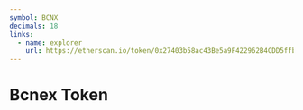 ```yaml
---
symbol: BCNX
decimals: 18
links:
  - name: explorer
    url: https://etherscan.io/token/0x27403b58ac43Be5a9F422962B4CDD5ffbDb60639
---
```


# Bcnex Token
